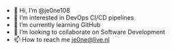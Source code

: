 - 👋 Hi, I’m @je0ne108
- 👀 I’m interested in DevOps CI/CD pipelines
- 🌱 I’m currently learning GitHub
- 💞️ I’m looking to collaborate on Software Development
- 📫 How to reach me je0ne@live.nl

<!---
je0ne108/je0ne108 is a ✨ special ✨ repository because its `README.md` (this file) appears on your GitHub profile.
You can click the Preview link to take a look at your changes.
--->
